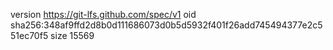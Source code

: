 version https://git-lfs.github.com/spec/v1
oid sha256:348af9ffd2d8b0d111686073d0b5d5932f401f26add745494377e2c551ec70f5
size 15569
